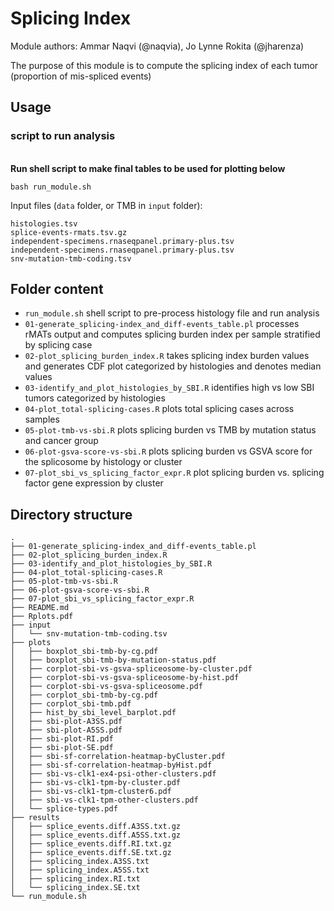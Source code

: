 # Splicing Index

Module authors: Ammar Naqvi (@naqvia), Jo Lynne Rokita (@jharenza)

The purpose of this module is to compute the splicing index of each tumor (proportion of mis-spliced events)

## Usage
### script to run analysis
<br>**Run shell script to make final tables to be used for plotting below**
```
bash run_module.sh
```
Input files (`data` folder, or TMB in `input` folder):
```
histologies.tsv
splice-events-rmats.tsv.gz
independent-specimens.rnaseqpanel.primary-plus.tsv
independent-specimens.rnaseqpanel.primary-plus.tsv
snv-mutation-tmb-coding.tsv
```

## Folder content
* `run_module.sh` shell script to pre-process histology file and run analysis
* `01-generate_splicing-index_and_diff-events_table.pl` processes rMATs output and computes splicing burden index per sample stratified by splicing case
* `02-plot_splicing_burden_index.R` takes splicing index burden values and generates CDF plot categorized by histologies and denotes median values
* `03-identify_and_plot_histologies_by_SBI.R` identifies high vs low SBI tumors categorized by histologies
* `04-plot_total-splicing-cases.R` plots total splicing cases across samples  
* `05-plot-tmb-vs-sbi.R` plots splicing burden vs TMB by mutation status and cancer group
* `06-plot-gsva-score-vs-sbi.R` plots splicing burden vs GSVA score for the splicosome by histology or cluster
* `07-plot_sbi_vs_splicing_factor_expr.R` plot splicing burden vs. splicing factor gene expression by cluster

## Directory structure
```
.
├── 01-generate_splicing-index_and_diff-events_table.pl
├── 02-plot_splicing_burden_index.R
├── 03-identify_and_plot_histologies_by_SBI.R
├── 04-plot_total-splicing-cases.R
├── 05-plot-tmb-vs-sbi.R
├── 06-plot-gsva-score-vs-sbi.R
├── 07-plot_sbi_vs_splicing_factor_expr.R
├── README.md
├── Rplots.pdf
├── input
│   └── snv-mutation-tmb-coding.tsv
├── plots
│   ├── boxplot_sbi-tmb-by-cg.pdf
│   ├── boxplot_sbi-tmb-by-mutation-status.pdf
│   ├── corplot-sbi-vs-gsva-spliceosome-by-cluster.pdf
│   ├── corplot-sbi-vs-gsva-spliceosome-by-hist.pdf
│   ├── corplot-sbi-vs-gsva-spliceosome.pdf
│   ├── corplot_sbi-tmb-by-cg.pdf
│   ├── corplot_sbi-tmb.pdf
│   ├── hist_by_sbi_level_barplot.pdf
│   ├── sbi-plot-A3SS.pdf
│   ├── sbi-plot-A5SS.pdf
│   ├── sbi-plot-RI.pdf
│   ├── sbi-plot-SE.pdf
│   ├── sbi-sf-correlation-heatmap-byCluster.pdf
│   ├── sbi-sf-correlation-heatmap-byHist.pdf
│   ├── sbi-vs-clk1-ex4-psi-other-clusters.pdf
│   ├── sbi-vs-clk1-tpm-by-cluster.pdf
│   ├── sbi-vs-clk1-tpm-cluster6.pdf
│   ├── sbi-vs-clk1-tpm-other-clusters.pdf
│   └── splice-types.pdf
├── results
│   ├── splice_events.diff.A3SS.txt.gz
│   ├── splice_events.diff.A5SS.txt.gz
│   ├── splice_events.diff.RI.txt.gz
│   ├── splice_events.diff.SE.txt.gz
│   ├── splicing_index.A3SS.txt
│   ├── splicing_index.A5SS.txt
│   ├── splicing_index.RI.txt
│   └── splicing_index.SE.txt
└── run_module.sh
```
